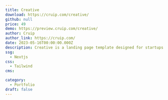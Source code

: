```yaml
---
title: Creative
download: https://cruip.com/creative/
github: null
price: 49
demo: https://preview.cruip.com/creative/
author: Cruip
author_link: https://cruip.com/
date: 2023-05-16T00:00:00.000Z
description: Creative is a landing page template designed for startups who want to showcase the work of creative professionals.
ssg:
  - Nextjs
css:
  - Tailwind
cms:

category:
  - Portfolio
draft: false
---
```

